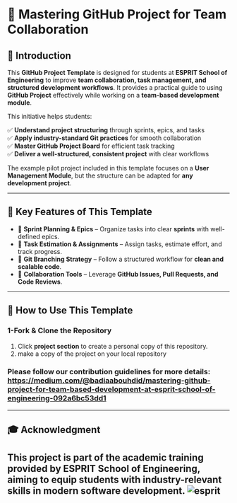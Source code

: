 # 🚀 Mastering GitHub Project for Team Collaboration

## 🔹 Introduction

This **GitHub Project Template** is designed for students at **ESPRIT School of Engineering** to improve **team collaboration, task management, and structured development workflows**. It provides a practical guide to using **GitHub Project** effectively while working on a **team-based development module**.

This initiative helps students:

✅ **Understand project structuring** through sprints, epics, and tasks  
✅ **Apply industry-standard Git practices** for smooth collaboration  
✅ **Master GitHub Project Board** for efficient task tracking  
✅ **Deliver a well-structured, consistent project** with clear workflows  

The example pilot project included in this template focuses on a **User Management Module**, but the structure can be adapted for **any development project**.

---

## 📌 Key Features of This Template

- 🔹 **Sprint Planning & Epics** – Organize tasks into clear **sprints** with well-defined epics.  
- 🔹 **Task Estimation & Assignments** – Assign tasks, estimate effort, and track progress.  
- 🔹 **Git Branching Strategy** – Follow a structured workflow for **clean and scalable code**.  
- 🔹 **Collaboration Tools** – Leverage **GitHub Issues, Pull Requests, and Code Reviews**.  

---

## 🚀 How to Use This Template

### **1-Fork & Clone the Repository**

1. Click **project section** to create a personal copy of this repository.
3. make a copy of the project on your local repository
### Please follow our contribution guidelines for more details: https://medium.com/@badiaabouhdid/mastering-github-project-for-team-based-development-at-esprit-school-of-engineering-092a6bc53dd1 
-----

## 🎓 Acknowledgment

This project is part of the academic training provided by **ESPRIT School of Engineering**, aiming to equip students with industry-relevant skills in modern software development.
![esprit](https://encrypted-tbn0.gstatic.com/images?q=tbn:ANd9GcQKk7djMT6EIZ2LnmYPBmrbZht3-XTSVNO9xQ&s)
---  
